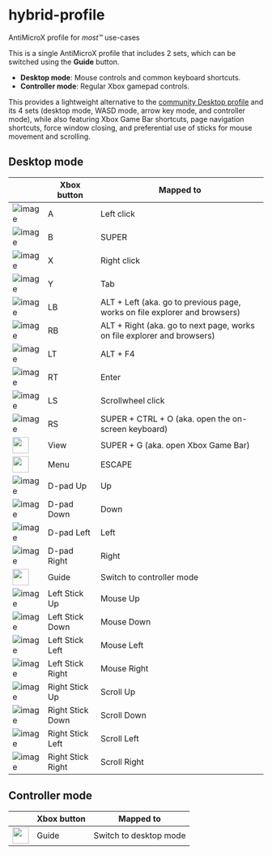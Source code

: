 # hybrid-profile
AntiMicroX profile for *most™* use-cases

This is a single AntiMicroX profile that includes 2 sets, which can be switched using the **Guide** button.
- **Desktop mode**: Mouse controls and common keyboard shortcuts.
- **Controller mode**: Regular Xbox gamepad controls.

This provides a lightweight alternative to the [community Desktop profile](https://github.com/AntiMicroX/antimicrox-profiles/blob/aaaed99f602a36c63350c8bc465ba667b2569ecc/applications/Desktop/sdlgamecontroller/Desktop.gamecontroller.amgp) and its 4 sets (desktop mode, WASD mode, arrow key mode, and controller mode), while also featuring Xbox Game Bar shortcuts, page navigation shortcuts, force window closing, and preferential use of sticks for mouse movement and scrolling.


## Desktop mode

|              | Xbox button   | Mapped to   |
|--------------| ------------ | ----------- |
| ![image](https://github.com/tommywalkie/hybrid-profile/assets/16148332/fc129895-740b-43df-af1b-07eb2903ccfb) | A             | Left click |
| ![image](https://github.com/tommywalkie/hybrid-profile/assets/16148332/eef993a3-04a4-4c35-87e2-7531f8194e16) | B             | SUPER |
| ![image](https://github.com/tommywalkie/hybrid-profile/assets/16148332/e2890592-834a-44ed-ac6e-0dca95f230be) | X             | Right click |
| ![image](https://github.com/tommywalkie/hybrid-profile/assets/16148332/90bbb339-5f47-49d4-b3c2-5682921e4bcc) | Y             | Tab |
| ![image](https://github.com/tommywalkie/hybrid-profile/assets/16148332/4ab4b092-3798-441c-933a-e32e251f221e) | LB            | ALT + Left (aka. go to previous page, works on file explorer and browsers) |
| ![image](https://github.com/tommywalkie/hybrid-profile/assets/16148332/99e6efc2-ff13-4699-9aae-b051e1ce8a03) | RB            | ALT + Right (aka. go to next page, works on file explorer and browsers) |
| ![image](https://github.com/tommywalkie/hybrid-profile/assets/16148332/47ebcdac-5697-4a44-957f-a63e3d607c0c) | LT            | ALT + F4 |
| ![image](https://github.com/tommywalkie/hybrid-profile/assets/16148332/8d9a8772-91ea-4d18-b33c-7202b38eed05) | RT            | Enter |
| ![image](https://github.com/tommywalkie/hybrid-profile/assets/16148332/e1c7d0c3-b867-41f6-aa45-52b28ab71dfb) | LS            | Scrollwheel click |
| ![image](https://github.com/tommywalkie/hybrid-profile/assets/16148332/cea14a2d-3916-4a68-bfc5-529914694c34) | RS            | SUPER + CTRL + O (aka. open the on-screen keyboard) |
| <img src="https://github.com/tommywalkie/hybrid-profile/assets/16148332/1bb05ad6-058e-418f-a30c-0b32aaa470aa" width="32" /> | View          | SUPER + G (aka. open Xbox Game Bar) |
| <img src="https://github.com/tommywalkie/hybrid-profile/assets/16148332/2ebf0e15-9c37-4f9e-90b6-5e7bc00fc615" width="32" /> | Menu          | ESCAPE |
| ![image](https://github.com/tommywalkie/hybrid-profile/assets/16148332/6b81f53c-8722-478c-92eb-e92e425007a1) | D-pad Up      | Up          |
| ![image](https://github.com/tommywalkie/hybrid-profile/assets/16148332/cbc9dcac-6f54-44c9-9931-24b04b770f7c) | D-pad Down    | Down        |
| ![image](https://github.com/tommywalkie/hybrid-profile/assets/16148332/2372cb91-06f8-4999-9b8f-54b777c63578) | D-pad Left    | Left        |
| ![image](https://github.com/tommywalkie/hybrid-profile/assets/16148332/f428823a-e422-46ea-be49-1b2a3a018118) | D-pad Right   | Right       |
| <img src="https://github.com/tommywalkie/hybrid-profile/assets/16148332/c7a688f6-ad36-4018-ac20-8b70722d4085" width="32" /> | Guide         | Switch to controller mode |
| ![image](https://github.com/tommywalkie/hybrid-profile/assets/16148332/ad09e3ad-ffdd-4566-868f-04358b172c04) | Left Stick Up | Mouse Up |
| ![image](https://github.com/tommywalkie/hybrid-profile/assets/16148332/96b47f8d-c12a-46cd-9f79-799173f3e25d) | Left Stick Down | Mouse Down |
| ![image](https://github.com/tommywalkie/hybrid-profile/assets/16148332/a007bed0-a805-4751-8925-96f2478845c7) | Left Stick Left | Mouse Left |
| ![image](https://github.com/tommywalkie/hybrid-profile/assets/16148332/64f05f0a-74fd-42ee-b461-aacfa4e6e8e9) | Left Stick Right | Mouse Right |
| ![image](https://github.com/tommywalkie/hybrid-profile/assets/16148332/bee28e60-28da-4b8e-8d70-29410d2101ea) | Right Stick Up | Scroll Up |
| ![image](https://github.com/tommywalkie/hybrid-profile/assets/16148332/c2e3283d-63e5-4bf8-ba11-6238330963e5) | Right Stick Down | Scroll Down |
| ![image](https://github.com/tommywalkie/hybrid-profile/assets/16148332/5fcdabb4-2333-4dfd-9f95-5293d9946943) | Right Stick Left | Scroll Left |
| ![image](https://github.com/tommywalkie/hybrid-profile/assets/16148332/aefb104c-01a1-40dc-b378-3dfd76373d7a) | Right Stick Right | Scroll Right |

## Controller mode

|              | Xbox button   | Mapped to   |
|--------------| ------------ | ----------- |
| <img src="https://github.com/tommywalkie/hybrid-profile/assets/16148332/c7a688f6-ad36-4018-ac20-8b70722d4085" width="32" /> | Guide         | Switch to desktop mode |
